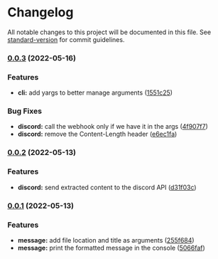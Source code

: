# Changelog

All notable changes to this project will be documented in this file. See [standard-version](https://github.com/conventional-changelog/standard-version) for commit guidelines.

### [0.0.3](https://github.com/s3pweb/release-message-creator/compare/v0.0.2...v0.0.3) (2022-05-16)


### Features

* **cli:** add yargs to better manage arguments ([1551c25](https://github.com/s3pweb/release-message-creator/commit/1551c254e7437bcb13e5d57f2d17c837680551af))


### Bug Fixes

* **discord:** call the webhook only if we have it in the args ([4f907f7](https://github.com/s3pweb/release-message-creator/commit/4f907f7d794f4a1a342c7dd966eb45b5a518fd57))
* **discord:** remove the Content-Length header ([e6ec1fa](https://github.com/s3pweb/release-message-creator/commit/e6ec1fadb1eafc6fe850af5b9fd77eb19ea158b0))

### [0.0.2](https://github.com//s3pweb/release-message-creator/compare/v0.0.1...v0.0.2) (2022-05-13)


### Features

* **discord:** send extracted content to the discord API ([d31f03c](https://github.com//s3pweb/release-message-creator/commit/d31f03cc2d17273e2b1dd1ffe7522824d4058a9b))

### [0.0.1]() (2022-05-13)


### Features

* **message:** add file location and title as arguments ([255f684](https://github.com//s3pweb/release-message-creator/commit/255f6844556698dce753702f9932abdcfdb2f1b8))
* **message:** print the formatted message in the console ([5066faf](https://github.com//s3pweb/release-message-creator/commit/5066faf4ba589196b56f4a01ff2747ddee9fe180))
